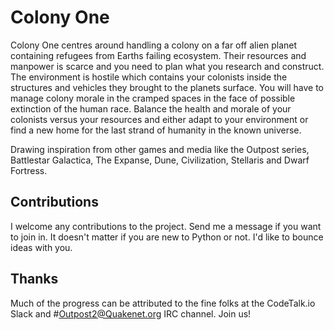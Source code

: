 # Colony One
Colony One centres around handling a colony on a far off alien planet containing refugees from Earths failing ecosystem. Their resources and manpower is scarce and you need to plan what you research and construct. The environment is hostile which contains your colonists inside the structures and vehicles they brought to the planets surface. You will have to manage colony morale in the cramped spaces in the face of possible extinction of the human race. Balance the health and morale of your colonists versus your resources and either adapt to your environment or find a new home for the last strand of humanity in the known universe.

Drawing inspiration from other games and media like the Outpost series, Battlestar Galactica, The Expanse, Dune, Civilization, Stellaris and Dwarf Fortress.

## Contributions
I welcome any contributions to the project. Send me a message if you want to join in. It doesn't matter if you are new to Python or not. I'd like to bounce ideas with you.

## Thanks
Much of the progress can be attributed to the fine folks at the CodeTalk.io Slack and #Outpost2@Quakenet.org IRC channel. Join us!
